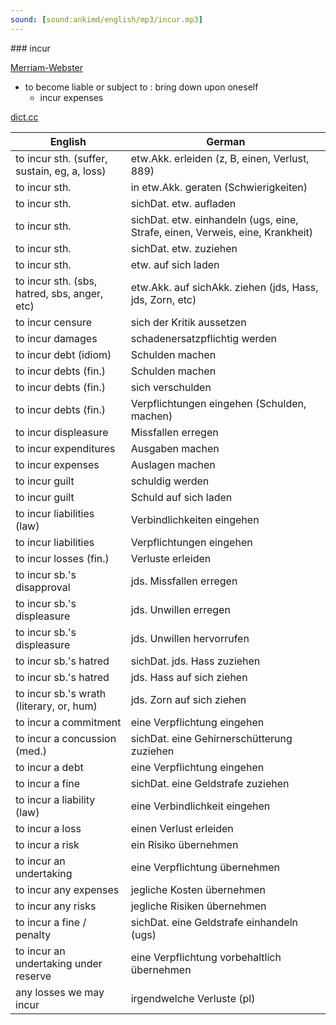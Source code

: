 ```yaml
---
sound: [sound:ankimd/english/mp3/incur.mp3]
---
```


\### incur

[Merriam-Webster](https://www.merriam-webster.com/dictionary/incur)

- to become liable or subject to : bring down upon oneself
    - incur expenses

[dict.cc](https://www.dict.cc/incur)

| English        | German       |
| -------------- | ------------ |
| to incur sth. (suffer, sustain, eg, a, loss) | etw.Akk. erleiden (z, B, einen, Verlust, 889) |
| to incur sth. | in etw.Akk. geraten (Schwierigkeiten) |
| to incur sth. | sichDat. etw. aufladen |
| to incur sth. | sichDat. etw. einhandeln (ugs, eine, Strafe, einen, Verweis, eine, Krankheit) |
| to incur sth. | sichDat. etw. zuziehen |
| to incur sth. | etw. auf sich laden |
| to incur sth. (sbs, hatred, sbs, anger, etc) | etw.Akk. auf sichAkk. ziehen (jds, Hass, jds, Zorn, etc) |
| to incur censure | sich der Kritik aussetzen |
| to incur damages | schadenersatzpflichtig werden |
| to incur debt (idiom) | Schulden machen |
| to incur debts (fin.) | Schulden machen |
| to incur debts (fin.) | sich verschulden |
| to incur debts (fin.) | Verpflichtungen eingehen (Schulden, machen) |
| to incur displeasure | Missfallen erregen |
| to incur expenditures | Ausgaben machen |
| to incur expenses | Auslagen machen |
| to incur guilt | schuldig werden |
| to incur guilt | Schuld auf sich laden |
| to incur liabilities (law) | Verbindlichkeiten eingehen |
| to incur liabilities | Verpflichtungen eingehen |
| to incur losses (fin.) | Verluste erleiden |
| to incur sb.'s disapproval | jds. Missfallen erregen |
| to incur sb.'s displeasure | jds. Unwillen erregen |
| to incur sb.'s displeasure | jds. Unwillen hervorrufen |
| to incur sb.'s hatred | sichDat. jds. Hass zuziehen |
| to incur sb.'s hatred | jds. Hass auf sich ziehen |
| to incur sb.'s wrath (literary, or, hum) | jds. Zorn auf sich ziehen |
| to incur a commitment | eine Verpflichtung eingehen |
| to incur a concussion (med.) | sichDat. eine Gehirnerschütterung zuziehen |
| to incur a debt | eine Verpflichtung eingehen |
| to incur a fine | sichDat. eine Geldstrafe zuziehen |
| to incur a liability (law) | eine Verbindlichkeit eingehen |
| to incur a loss | einen Verlust erleiden |
| to incur a risk | ein Risiko übernehmen |
| to incur an undertaking | eine Verpflichtung übernehmen |
| to incur any expenses | jegliche Kosten übernehmen |
| to incur any risks | jegliche Risiken übernehmen |
| to incur a fine / penalty | sichDat. eine Geldstrafe einhandeln (ugs) |
| to incur an undertaking under reserve | eine Verpflichtung vorbehaltlich übernehmen |
| any losses we may incur | irgendwelche Verluste (pl) |
